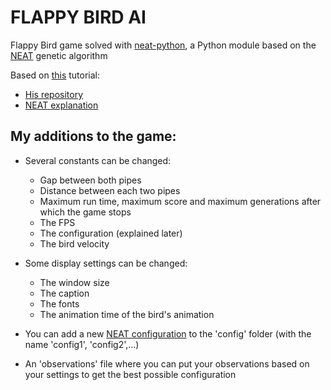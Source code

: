 # FLAPPY BIRD AI
Flappy Bird game solved with [neat-python](https://neat-python.readthedocs.io/en/latest/), a Python module based on the [NEAT](https://en.wikipedia.org/wiki/Neuroevolution_of_augmenting_topologies) genetic algorithm

Based on [this](https://youtube.com/playlist?list=PLzMcBGfZo4-lwGZWXz5Qgta_YNX3_vLS2) tutorial:
- [His repository](https://github.com/techwithtim/NEAT-Flappy-Bird)
- [NEAT explanation](https://youtu.be/OGHA-elMrxI)

## My additions to the game:
- Several constants can be changed:
  - Gap between both pipes
  - Distance between each two pipes
  - Maximum run time, maximum score and maximum generations after which the game stops
  - The FPS
  - The configuration (explained later)
  - The bird velocity

- Some display settings can be changed:
  - The window size
  - The caption
  - The fonts
  - The animation time of the bird's animation

- You can add a new [NEAT configuration](https://neat-python.readthedocs.io/en/latest/config_file.html) to the 'config' folder (with the name 'config1', 'config2',...)

- An 'observations' file where you can put your observations based on your settings to get the best possible configuration
